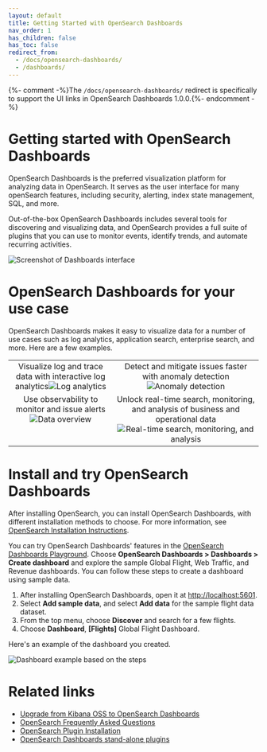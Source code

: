```yaml
---
layout: default
title: Getting Started with OpenSearch Dashboards
nav_order: 1
has_children: false
has_toc: false
redirect_from:
  - /docs/opensearch-dashboards/
  - /dashboards/
---
```


{%- comment -%}The `/docs/opensearch-dashboards/` redirect is specifically to support the UI links in OpenSearch Dashboards 1.0.0.{%- endcomment -%}

# Getting started with OpenSearch Dashboards

OpenSearch Dashboards is the preferred visualization platform for analyzing data in OpenSearch. It serves as the user interface for many openSearch features, including security, alerting, index state management, SQL, and more.

Out-of-the-box OpenSearch Dashboards includes several tools for discovering and visualizing data, and OpenSearch provides a full suite of plugins that you can use to monitor events, identify trends, and automate recurring activities.

<img src="{{site.url}}{{site.baseurl}}/images/dashboards-example.png" alt="Screenshot of Dashboards interface" />

# OpenSearch Dashboards for your use case

OpenSearch Dashboards makes it easy to visualize data for a number of use cases such as log analytics, application search, enterprise search, and more. Here are a few examples.  

<table>
<tbody>
<tr>
<td style="text-align: center; vertical-align: top;">Visualize log and trace data with interactive log analytics<img src="{{site.url}}{{site.baseurl}}/images/trace_log_correlation-web.jpg" alt="Log analytics"/></td>
<td style="text-align: center; vertical-align: top;">Detect and mitigate issues faster with anomaly detection<img src="{{site.url}}{{site.baseurl}}/images/anomaly-detection.png" alt="Anomaly detection"/></td>
</tr>
<tr>
<td style="text-align: center; vertical-align: top;">Use observability to monitor and issue alerts<img src="{{site.url}}{{site.baseurl}}/images/observability.png" alt="Data overview" /></td>
<td style="text-align: center; vertical-align: top;">Unlock real-time search, monitoring, and analysis of business and operational data<img src="{{site.url}}{{site.baseurl}}/images/real-time-insights.png" alt="Real-time search, monitoring, and analysis" /></td>
</tr>
</tbody>
</table>

# Install and try OpenSearch Dashboards

After installing OpenSearch, you can install OpenSearch Dashboards, with different installation methods to choose. For more information, see [OpenSearch Installation Instructions](https://opensearch.org/docs/latest/opensearch/install/index/).

You can try OpenSearch Dashboards' features in the [OpenSearch Dashboards Playground](https://playground.opensearch.org/app/home). Choose **OpenSearch Dashboards > Dashboards > Create dashboard** and explore the sample Global Flight, Web Traffic, and Revenue dashboards. You can follow these steps to create a dashboard using sample data. 

1. After installing OpenSearch Dashboards, open it at [http://localhost:5601](http://localhost:5601/app/home#/).
2. Select **Add sample data**, and select **Add data** for the sample  flight data dataset. 
3. From the top menu, choose **Discover** and search for a few flights.
4. Choose **Dashboard**, **[Flights]** Global Flight Dashboard.

Here's an example of the dashboard you created.

<img src="{{site.url}}{{site.baseurl}}/images/flight-dashboards.png" alt="Dashboard example based on the steps" />

# Related links

- [Upgrade from Kibana OSS to OpenSearch Dashboards](https://opensearch.org/docs/latest/upgrade-to/dashboards-upgrade-to/)
- [OpenSearch Frequently Asked Questions](https://opensearch.org/faq/)
- [OpenSearch Plugin Installation](https://opensearch.org/docs/latest/opensearch/install/plugins/)
- [OpenSearch Dashboards stand-alone plugins](https://opensearch.org/docs/latest/dashboards/install/plugins/)